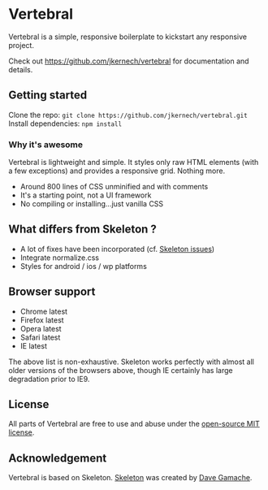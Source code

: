 # Vertebral

Vertebral is a simple, responsive boilerplate to kickstart any responsive project.

Check out https://github.com/jkernech/vertebral for documentation and details.

## Getting started

Clone the repo: `git clone https://github.com/jkernech/vertebral.git`
Install dependencies: `npm install`

### Why it's awesome

Vertebral is lightweight and simple. It styles only raw HTML elements (with a few exceptions) and provides a responsive grid. Nothing more.

- Around 800 lines of CSS unminified and with comments
- It's a starting point, not a UI framework
- No compiling or installing...just vanilla CSS

## What differs from Skeleton ?

- A lot of fixes have been incorporated (cf. [Skeleton issues](https://github.com/dhg/Skeleton/issues))
- Integrate normalize.css 
- Styles for android / ios / wp platforms

## Browser support

- Chrome latest
- Firefox latest
- Opera latest
- Safari latest
- IE latest

The above list is non-exhaustive. Skeleton works perfectly with almost all older versions of the browsers above, though IE certainly has large degradation prior to IE9.


## License

All parts of Vertebral are free to use and abuse under the [open-source MIT license](https://github.com/jkernech/vertebral/blob/master/LICENSE.md).


## Acknowledgement

Vertebral is based on Skeleton. [Skeleton](https://github.com/dhg/Skeleton) was created by [Dave Gamache](https://twitter.com/dhg).